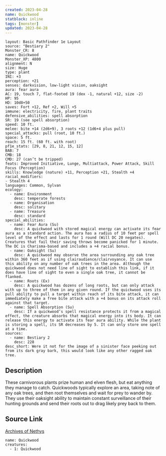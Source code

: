 ```yaml
---
created: 2023-04-28
name: Quickwood
statblock: inline
tags: [monster]
updated: 2023-04-28
---
```

```statblock
layout: Basic Pathfinder 1e Layout
source: "Bestiary 2"
Monster_CR: 8
name: Quickwood
Monster_XP: 4800
alignment: N
size: Huge
type: plant
INI: +3
perception: +21
senses: darkvision, low-light vision, oaksight
aura: fear aura
AC: 19, touch 7, flat-footed 19 (dex -1, natural +12, size -2)
HP: 95
HD: 10d8+50
saves: Fort +12, Ref +2, Will +5
immune: electricity, fire, plant traits
defensive_abilities: spell absorption
SR: 19 (see spell absorption)
speed: 10 ft.
melee: bite +14 (2d6+9), 3 roots +12 (1d6+4 plus pull)
special_attacks: pull (root, 10 ft.)
space: 5 ft.
reach: 15 ft. (60 ft. with root)
pf1e_stats: [29, 8, 21, 12, 15, 12]
BAB: 7
CMB: 18
CMD: 27 (can’t be tripped)
feats: Improved Initiative, Lunge, Multiattack, Power Attack, Skill Focus (Perception)
skills: Knowledge (nature) +11, Perception +21, Stealth +4
racial_modifiers:
- Stealth 4
languages: Common, Sylvan
ecology:
  - name: Environment
    desc: temperate forests
  - name: Organisation
    desc: solitary
  - name: Treasure
    desc: standard
special_abilities:
  - name: Fear Aura (Su)
    desc: A quickwood with stored magical energy can activate its fear aura as a standard action. The aura has a radius of 10 feet per spell level of the effect and lasts for 1 round (Will DC 20 negates). Creatures that fail their saving throws become panicked for 1 minute. The DC is Charisma-based and includes a +4 racial bonus.
  - name: Oaksight (Su)
    desc: A quickwood may observe the area surrounding any oak tree within 360 feet as if using clairaudience/clairvoyance. It can use this ability on any number of oak trees in the area. Although the quickwood does not need line of sight to establish this link, if it does have line of sight to even a single oak tree, it cannot be flanked.
  - name: Roots (Ex)
    desc: A quickwood has dozens of long roots, but can only attack with up to three of them in any given round. If the quickwood uses its pull ability to pull a target within reach of its bite attack, it can immediately make a free bite attack with a +4 bonus on its attack roll against that target.
  - name: Spell Absorption (Su)
    desc: If a quickwood’s spell resistance protects it from a magical effect, the creature absorbs that magical energy into its body. It can release this energy to activate its fear aura ability. While the plant is storing a spell, its SR decreases by 5. It can only store one spell at a time.
sources:
  - name: Bestiary 2
    desc: 228
desc_short: Were it not for the image of a sinister face peeking out from its dark gray bark, this would look like any other ragged oak tree.
```
## Description
These carnivorous plants prize human and elven flesh, but eat anything they manage to catch. Quickwoods typically explore an area, taking note of any oak trees, and then root themselves and wait for prey to wander by. They use their oaksight ability to maintain constant surveillance of their hunting grounds and send their roots out to drag likely prey back to them.
## Source Link
[Archives of Nethys](https://aonprd.com/MonsterDisplay.aspx?ItemName=Quickwood)
```encounter-table
name: Quickwood
creatures:
  - 1: Quickwood
```
